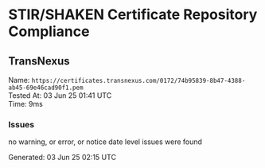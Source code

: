 # STIR/SHAKEN Certificate Repository Compliance

## TransNexus

Name: `https://certificates.transnexus.com/0172/74b95839-8b47-4388-ab45-69e46cad90f1.pem`\
Tested At: 03 Jun 25 01:41 UTC\
Time: 9ms

### Issues

no warning, or error, or notice date level issues were found

Generated: 03 Jun 25 02:15 UTC